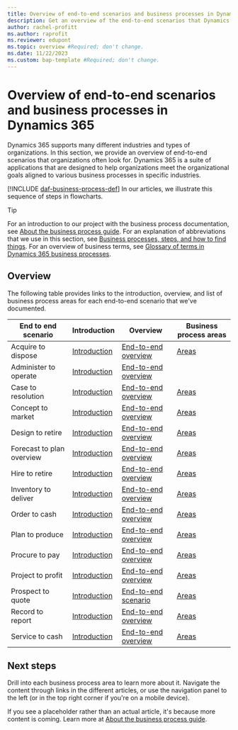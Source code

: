 ```yaml
---
title: Overview of end-to-end scenarios and business processes in Dynamics 365
description: Get an overview of the end-to-end scenarios that Dynamics 365 supports, and which organizations often look for.
author: rachel-profitt
ms.author: raprofit
ms.reviewer: edupont
ms.topic: overview #Required; don't change.
ms.date: 11/22/2023
ms.custom: bap-template #Required; don't change.
---
```


# Overview of end-to-end scenarios and business processes in Dynamics 365

Dynamics 365 supports many different industries and types of organizations. In this section, we provide an overview of end-to-end scenarios that organizations often look for. Dynamics 365 is a suite of applications that are designed to help organizations meet the organizational goals aligned to various business processes in specific industries.  

[!INCLUDE [daf-business-process-def](~/../shared-content/shared/guidance-includes/daf-business-process-def.md)] In our articles, we illustrate this sequence of steps in flowcharts.  

> [!TIP]
> For an introduction to our project with the business process documentation, see [About the business process guide](about.md). For an explanation of abbreviations that we use in this section, see [Business processes, steps, and how to find things](about-steps-navigation.md). For an overview of business terms, see [Glossary of terms in Dynamics 365 business processes](glossary.md).  

## Overview

<!--Find links to each end-to-end scenario and it's related articles at [Overview of business processes in Dynamics 365](index.yml). -->

The following table provides links to the introduction, overview, and list of business process areas for each end-to-end scenario that we've documented.

| End to end scenario | Introduction | Overview | Business process areas |
|--|--|--|--|
| Acquire to dispose | [Introduction](acquire-to-dispose-introduction.md) | [End-to-end overview](acquire-to-dispose-overview.md) | [Areas](acquire-to-dispose-areas.md) |
| Administer to operate | [Introduction](administer-to-operate-introduction.md) | [End-to-end overview](administer-to-operate-overview.md) |<!-- No Areas article for this process currently. --> |
| Case to resolution | [Introduction](case-to-resolution-introduction.md) | [End-to-end overview](case-to-resolution-overview.md) | [Areas](case-to-resolution-areas.md) |
| Concept to market | [Introduction](concept-to-market-introduction.md) | [End-to-end overview](concept-to-market-overview.md) | [Areas](concept-to-market-areas.md) |
| Design to retire | [Introduction](design-to-retire-introduction.md) | [End-to-end overview](design-to-retire-overview.md) | [Areas](design-to-retire-areas.md) |
| Forecast to plan overview | [Introduction](forecast-to-plan-introduction.md) | [End-to-end overview](forecast-to-plan-overview.md) | [Areas](forecast-to-plan-areas.md) |
| Hire to retire | [Introduction](hire-to-retire-introduction.md) | [End-to-end overview](hire-to-retire-overview.md) | [Areas](hire-to-retire-areas.md) |
| Inventory to deliver | [Introduction](inventory-to-deliver-introduction.md) | [End-to-end overview](inventory-to-deliver-overview.md) | [Areas](inventory-to-deliver-areas.md) |
| Order to cash | [Introduction](order-to-cash-introduction.md) | [End-to-end overview](order-to-cash-overview.md) | [Areas](order-to-cash-areas-overview.md) |
| Plan to produce | [Introduction](plan-to-produce-introduction.md) | [End-to-end overview](plan-to-produce-overview.md) | [Areas](plan-to-produce-areas.md) |
| Procure to pay | [Introduction](procure-to-pay-introduction.md) | [End-to-end overview](procure-to-pay-overview.md) | [Areas](procure-to-pay-areas.md) |
| Project to profit | [Introduction](project-to-profit-introduction.md) | [End-to-end overview](project-to-profit-overview.md) | [Areas](project-to-profit-areas.md) |
| Prospect to quote | [Introduction](prospect-to-quote-introduction.md) | [End-to-end scenario](prospect-to-quote-overview.md) | [Areas](prospect-to-quote-areas.md) |
| Record to report | [Introduction](record-to-report-introduction.md) | [End-to-end overview](record-to-report-overview.md) | [Areas](record-to-report-areas.md) |
| Service to cash | [Introduction](service-to-cash-introduction.md) | [End-to-end overview](service-to-cash-areas-overview.md) | [Areas](service-to-cash-areas-overview.md) |

## Next steps

Drill into each business process area to learn more about it. Navigate the content through links in the different articles, or use the navigation panel to the left (or in the top right corner if you're on a mobile device).  

If you see a placeholder rather than an actual article, it's because more content is coming. Learn more at [About the business process guide](about.md).  
